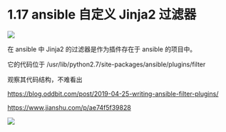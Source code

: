 # 1.17 ansible 自定义 Jinja2 过滤器

![](http://image.iswbm.com/20200602135014.png)

在 ansible 中 Jinja2 的过滤器是作为插件存在于 ansible 的项目中。

它的代码位于 /usr/lib/python2.7/site-packages/ansible/plugins/filter

观察其代码结构，不难看出





https://blog.oddbit.com/post/2019-04-25-writing-ansible-filter-plugins/

https://www.jianshu.com/p/ae74f5f39828





![](http://image.iswbm.com/20200607174235.png)